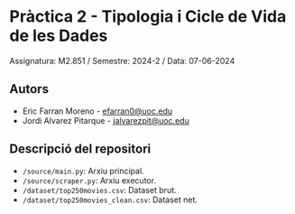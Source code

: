 # Pràctica 2 - Tipologia i Cicle de Vida de les Dades

Assignatura: M2.851 / Semestre: 2024-2 / Data: 07-06-2024

## Autors
  * Eric Farran Moreno - [efarran0@uoc.edu](efarran0@uoc.edu)
  * Jordi Alvarez Pitarque - [jalvarezpit@uoc.edu](jalvarezpit@uoc.edu)

## Descripció del repositori
  * `/source/main.py`: Arxiu principal.
  * `/source/scraper.py`: Arxiu executor.
  * `/dataset/top250movies.csv`: Dataset brut.
  * `/dataset/top250movies_clean.csv`: Dataset net.

